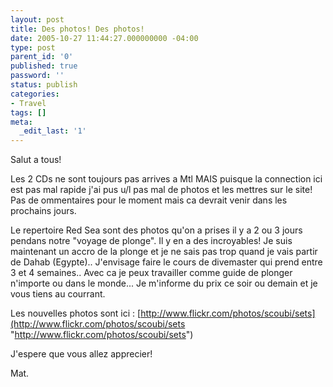 ```yaml
---
layout: post
title: Des photos! Des photos!
date: 2005-10-27 11:44:27.000000000 -04:00
type: post
parent_id: '0'
published: true
password: ''
status: publish
categories:
- Travel
tags: []
meta:
  _edit_last: '1'
---
```

Salut a tous!

Les 2 CDs ne sont toujours pas arrives a Mtl MAIS puisque la connection ici est pas mal rapide j'ai pus u/l pas mal de photos et les mettres sur le site! Pas de ommentaires pour le moment mais ca devrait venir dans les prochains jours.

<!--more-->

Le repertoire Red Sea sont des photos qu'on a prises il y a 2 ou 3 jours pendans notre "voyage de plonge". Il y en a des incroyables! Je suis maintenant un accro de la plonge et je ne sais pas trop quand je vais partir de Dahab (Egypte).. J'envisage faire le cours de divemaster qui prend entre 3 et 4 semaines.. Avec ca je peux travailler comme guide de plonger n'importe ou dans le monde... Je m'informe du prix ce soir ou demain et je vous tiens au courrant.

Les nouvelles photos sont ici : [http://www.flickr.com/photos/scoubi/sets](http://www.flickr.com/photos/scoubi/sets "http://www.flickr.com/photos/scoubi/sets")

J'espere que vous allez apprecier!

Mat.

